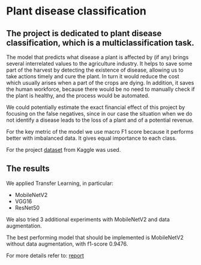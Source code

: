 # Plant disease classification

## The project is dedicated to plant disease classification, which is a multiclassification task. 

The model that predicts what disease a plant is affected by (if any) brings several interrelated values to the agriculture industry. It helps to save some part of the harvest by detecting the existence of disease, allowing us to take actions timely and cure the plant. In turn it would reduce the cost which usually arises when a part of the crops are dying. In addition, it saves the human workforce, because there would be no need to manually check if the plant is healthy, and the process would be automated. 

We could potentially estimate the exact financial effect of this project by focusing on the false negatives, since in our case the situation when we do not identify a disease leads to the loss of a plant and of a potential revenue. 

For the key metric of the model we use macro F1 score because it performs better with imbalanced data. It gives equal importance to each class.

For the project [dataset](https://www.kaggle.com/datasets/abdallahalidev/plantvillage-dataset) from Kaggle was used.

## The results

We applied Transfer Learning, in particular:
* MobileNetV2
* VGG16
* ResNet50

We also tried 3 additional experiments with MobileNetV2 and data augmentation.

The best performing model that should be implemented is MobileNetV2 without data augmentation, with f1-score 0.9476.

For more details refer to: [report](https://docs.google.com/document/d/1vMK9aYg-x-QjHLC3myyAG3CdztyPL5iZyizEi1EB3vA/edit)
